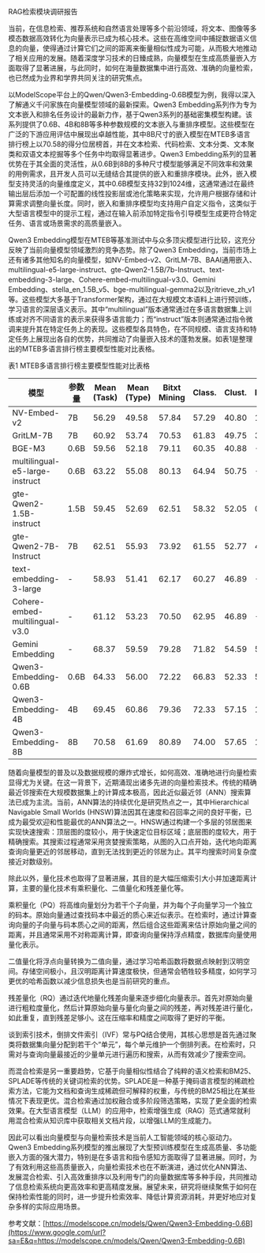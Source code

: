 ﻿RAG检索模块调研报告

当前，在信息检索、推荐系统和自然语言处理等多个前沿领域，将文本、图像等多模态数据高效转化为向量表示已成为核心技术。这些在高维空间中捕捉数据语义信息的向量，使得通过计算它们之间的距离来衡量相似性成为可能，从而极大地推动了相关应用的发展。随着深度学习技术的日臻成熟，向量模型在生成高质量嵌入方面取得了显著进展，与此同时，如何在海量数据集中进行高效、准确的向量检索，也已然成为业界和学界共同关注的研究焦点。

以ModelScope平台上的Qwen/Qwen3-Embedding-0.6B模型为例，我得以深入了解通义千问家族在向量模型领域的最新探索。Qwen3 Embedding系列作为专为文本嵌入和排名任务设计的最新力作，基于Qwen3系列的基础密集模型构建。该系列提供了0.6B、4B和8B等多种参数规模的文本嵌入与重排序模型。这些模型在广泛的下游应用评估中展现出卓越性能，其中8B尺寸的嵌入模型在MTEB多语言排行榜上以70.58的得分位居榜首，并在文本检索、代码检索、文本分类、文本聚类和双语文本挖掘等多个任务中均取得显著进步。Qwen3 Embedding系列的显著优势在于其全面的灵活性，从0.6B到8B的多种尺寸模型能够满足不同效率和效果的用例需求，且开发人员可以无缝结合其提供的嵌入和重排序模块。此外，嵌入模型支持灵活的向量维度定义，其中0.6B模型支持32到1024维，这通常通过在最终输出层后添加一个可配置的线性投影层或池化策略来实现，允许用户根据存储和计算需求调整向量长度。同时，嵌入和重排序模型均支持用户自定义指令，这类似于大型语言模型中的提示工程，通过在输入前添加特定指令引导模型生成更符合特定任务、语言或场景需求的高质量嵌入。

Qwen3 Embedding模型在MTEB等基准测试中与众多顶尖模型进行比较，这充分反映了当前向量模型领域激烈的竞争态势。除了Qwen3 Embedding，当前市场上还有诸多其他知名的向量模型，如NV-Embed-v2、GritLM-7B、BAAI通用嵌入、multilingual-e5-large-instruct、gte-Qwen2-1.5B/7b-Instruct、text-embedding-3-large、Cohere-embed-multilingual-v3.0、Gemini Embedding、stella\_en\_1.5B\_v5、bge-multilingual-gemma2以及ritrieve\_zh\_v1等。这些模型大多基于Transformer架构，通过在大规模文本语料上进行预训练，学习语言的深层语义表示。其中“multilingual”版本通常通过在多语言数据集上训练或对齐不同语言的表示来获得多语言能力；而“instruct”版本则通常通过指令微调来提升其在特定任务上的表现。这些模型各具特色，在不同规模、语言支持和特定任务上展现出各自的优势，共同推动了向量嵌入技术的蓬勃发展。如表1是整理出的MTEB多语言排行榜主要模型性能对比表格。

表1 MTEB多语言排行榜主要模型性能对比表格

|模型|参数量|Mean (Task)|Mean (Type)|Bitxt Mining|Class.|Clust.|Inst.|Retri.|Multi. Class.|Pair. Class.|Rerank|Retri.|STS|
| - | - | - | - | - | - | :- | :- | :- | :- | :- | :- | :- | :- |
|NV-Embed-v2|7B|56.29|49.58|57.84|57.29|40.80|1.04|18.63|78.94|63.82|56.72|71.10||
|GritLM-7B|7B|60.92|53.74|70.53|61.83|49.75|3.45|22.77|79.94|63.78|58.31|73.33||
|BGE-M3|0.6B|59.56|52.18|79.11|60.35|40.88|-3.11|20.1|80.76|62.79|54.60|74.12||
|multilingual-e5-large-instruct|0.6B|63.22|55.08|80.13|64.94|50.75|-0.40|22.91|80.86|62.61|57.12|76.81||
|gte-Qwen2-1.5B-instruct|1.5B|59.45|52.69|62.51|58.32|52.05|0.74|24.02|81.58|62.58|60.78|71.61||
|gte-Qwen2-7B-Instruct|7B|62.51|55.93|73.92|61.55|52.77|4.94|25.48|85.13|65.55|60.08|73.98||
|text-embedding-3-large|-|58.93|51.41|62.17|60.27|46.89|-2.68|22.03|79.17|63.89|59.27|71.68||
|Cohere-embed-multilingual-v3.0|-|61.12|53.23|70.50|62.95|46.89|-1.89|22.74|79.88|64.07|59.16|74.80||
|Gemini Embedding|-|68.37|59.59|79.28|71.82|54.59|5.18|29.16|83.63|65.58|67.71|79.40||
|Qwen3-Embedding-0.6B|0.6B|64.33|56.00|72.22|66.83|52.33|5.09|24.59|80.83|61.41|64.64|76.17||
|Qwen3-Embedding-4B|4B|69.45|60.86|79.36|72.33|57.15|11.56|26.77|85.05|65.08|69.60|80.86||
|Qwen3-Embedding-8B|8B|70.58|61.69|80.89|74.00|57.65|10.06|28.66|86.40|65.63|70.88|81.08||

随着向量模型的普及以及数据规模的爆炸式增长，如何高效、准确地进行向量检索显得尤为关键。在这一背景下，近期涌现出诸多先进的向量检索技术。传统的精确最近邻搜索在大规模数据集上的计算成本极高，因此近似最近邻（ANN）搜索算法已成为主流。当前，ANN算法的持续优化是研究热点之一，其中Hierarchical Navigable Small Worlds (HNSW)算法因其在速度和召回率之间的良好平衡，已成为最受欢迎和性能最优的ANN算法之一。HNSW通过构建一个多层的邻居图来实现快速搜索：顶层图的度较小，用于快速定位目标区域；底层图的度较大，用于精确搜索。其搜索过程通常采用贪婪搜索策略，从图的入口点开始，迭代地向距离查询向量更近的邻居移动，直到无法找到更近的邻居为止。其平均搜索时间复杂度接近对数级别。

除此以外，量化技术也取得了显著进展，其目的是大幅压缩索引大小并加速距离计算，主要的量化技术有乘积量化、二值量化和残差量化等。

乘积量化（PQ）将高维向量划分为若干个子向量，并为每个子向量学习一个独立的码本。原始向量通过查找码本中最近的质心来近似表示。在检索时，通过计算查询向量的子向量与码本质心之间的距离，然后组合这些距离来估计原始向量之间的距离，并且通常采用不对称距离计算，即查询向量保持浮点精度，数据库向量使用量化表示。

二值量化将浮点向量转换为二值向量，通过学习哈希函数将数据点映射到汉明空间。存储空间极小，且汉明距离计算速度极快，但通常会牺牲较多精度，如何学习更优的哈希函数以减少信息损失也是当前研究的重点。

残差量化（RQ）通过迭代地量化残差向量来逐步细化向量表示。首先对原始向量进行粗粒度量化，然后计算原始向量与量化向量之间的残差，再对残差进行量化，如此重复，直到残差足够小。这在压缩率和精度之间取得了更好的平衡。

谈到索引技术，倒排文件索引（IVF）常与PQ结合使用，其核心思想是首先通过聚类将数据集向量分配到若干个“单元”，每个单元维护一个倒排列表。在检索时，只需对与查询向量最接近的少量单元进行遍历和搜索，从而有效减少了搜索空间。

而混合检索是另一重要趋势，它基于向量相似性结合了纯粹的语义检索和BM25、SPLADE等传统的关键词检索的优势。SPLADE是一种基于掩码语言模型的稀疏检索方法，它能为文档和查询生成稀疏但可解释的权重，与传统的BM25相比在某些情况下表现更优。混合检索通过加权融合或多阶段筛选策略，实现了更全面的检索效果。在大型语言模型（LLM）的应用中，检索增强生成（RAG）范式通常就利用混合检索从知识库中获取相关文档片段，以增强LLM的生成能力。

因此可以看出向量模型与向量检索技术是当前人工智能领域的核心驱动力。Qwen3 Embedding系列模型的推出展现了大型预训练模型在生成高质量、多功能嵌入方面的强大潜力，特别是在多语言和指令感知方面取得了显著进展。同时，为了有效利用这些高质量嵌入，向量检索技术也在不断演进，通过优化ANN算法、发展混合检索、引入高效重排序以及利用专门的向量数据库等多种手段，共同推动了信息检索系统向更高效率和更高精度发展。展望未来，研究将继续聚焦于如何在保持检索性能的同时，进一步提升检索效率、降低计算资源消耗，并更好地应对复杂多样的实际应用场景。

参考文献：[https://modelscope.cn/models/Qwen/Qwen3-Embedding-0.6B](https://www.google.com/url?sa=E&q=https://modelscope.cn/models/Qwen/Qwen3-Embedding-0.6B)

